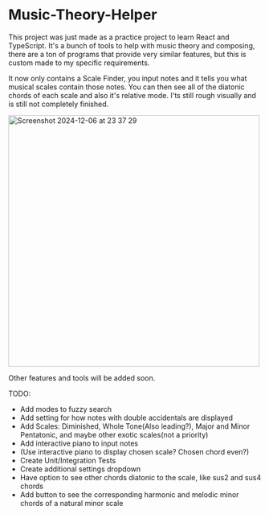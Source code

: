 # Music-Theory-Helper

This project was just made as a practice project to learn React and TypeScript. It's a bunch of tools to help with music theory and composing, there are a ton of programs that provide very similar features, but this is custom made to my specific requirements.

It now only contains a Scale Finder, you input notes and it tells you what musical scales contain those notes. You can then see all of the diatonic chords of each scale and also it's relative mode.
I'ts still rough visually and is still not completely finished.

<img width="500" alt="Screenshot 2024-12-06 at 23 37 29" src="https://github.com/user-attachments/assets/4df9833f-7580-48f4-8293-fddc5f480f30">


Other features and tools will be added soon.

TODO:
- Add modes to fuzzy search
- Add setting for how notes with double accidentals are displayed
- Add Scales: Diminished, Whole Tone(Also leading?), Major and Minor Pentatonic, and maybe other exotic scales(not a priority)
- Add interactive piano to input notes
- (Use interactive piano to display chosen scale? Chosen chord even?)
- Create Unit/Integration Tests
- Create additional settings dropdown
- Have option to see other chords diatonic to the scale, like sus2 and sus4 chords
- Add button to see the corresponding harmonic and melodic minor chords of a natural minor scale